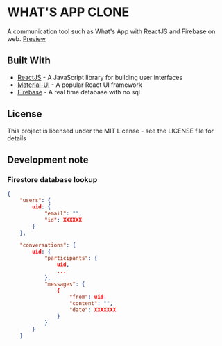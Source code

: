 # WHAT'S APP CLONE
A communication tool such as What's App with ReactJS and Firebase on web.
[Preview](https://suiramdev.github.io/whatsapp_clone)

## Built With
-   [ReactJS](https://reactjs.org)  - A JavaScript library for building user interfaces
-   [Material-UI](https://material-ui.com)  - A popular React UI framework
-   [Firebase](https://firebase.google.com)  - A real time database with no sql

## License
This project is licensed under the MIT License - see the LICENSE file for details

## Development note
### Firestore database lookup
```json
{
    "users": {
        uid: {
            "email": "",
            "id": XXXXXX
        }
    },

    "conversations": {
        uid: {
            "participants": {
                uid,
                ...
            },
            "messages": {
                {
                    "from": uid,
                    "content": "",
                    "date": XXXXXXX
                }
            }
        }
    }
